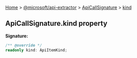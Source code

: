 [Home](./index) &gt; [@microsoft/api-extractor](./api-extractor.md) &gt; [ApiCallSignature](./api-extractor.apicallsignature.md) &gt; [kind](./api-extractor.apicallsignature.kind.md)

## ApiCallSignature.kind property


<b>Signature:</b>

```typescript
/** @override */
readonly kind: ApiItemKind;
```
